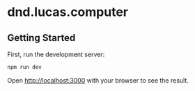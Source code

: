 # dnd.lucas.computer

## Getting Started

First, run the development server:

```bash
npm run dev
```

Open [http://localhost:3000](http://localhost:3000) with your browser to see the result.


